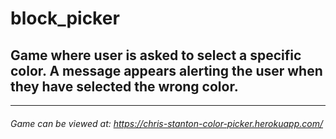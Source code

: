 # block_picker

## Game where user is asked to select a specific color. A message appears alerting the user when they have selected the wrong color.

---

###### Game can be viewed at: https://chris-stanton-color-picker.herokuapp.com/
